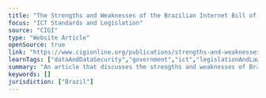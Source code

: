 ```yaml
---
title: "The Strengths and Weaknesses of the Brazilian Internet Bill of Rights: Examining a Human Rights Framework for the Internet"
focus: "ICT Standards and Legislation"
source: "CIGI"
type: "Website Article"
openSource: true
link: "https://www.cigionline.org/publications/strengths-and-weaknesses-brazilian-internet-bill-rights-examining-human-rights/"
learnTags: ["dataAndDataSecurity","government","ict","legislationAndLaw","rights"]
summary: "An article that discusses the strengths and weaknesses of Brazil's Internet Bill of Rights."
keywords: []
jurisdiction: ["Brazil"]
---
```

